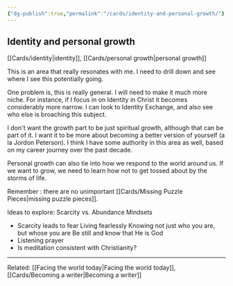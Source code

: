 ```yaml
---
{"dg-publish":true,"permalink":"/cards/identity-and-personal-growth/"}
---
```


## Identity and personal growth
[[Cards/identity\|identity]], [[Cards/personal growth\|personal growth]]

This is an area that really resonates with me. I need to drill down and see where I see this potentially going.

One problem is, this is really general. I will need to make it much more niche. For instance, if I focus in on Identity in Christ it becomes considerably more narrow. I can look to Identity Exchange, and also see who else is broaching this subject.

I don't want the growth part to be just spiritual growth, although that can be part of it. I want it to be more about becoming a better version of yourself (a la Jordon Peterson). I think I have some authority in this area as well, based on my career journey over the past decade.

Personal growth can also tie into how we respond to the world around us. If we want to grow, we need to learn how not to get tossed about by the storms of life.

Remember : there are no unimportant [[Cards/Missing Puzzle Pieces\|missing puzzle pieces]].

Ideas to explore:
Scarcity vs. Abundance Mindsets
- Scarcity leads to fear
Living fearlessly
Knowing not just who you are, but whose you are
Be still and know that He is God
- Listening prayer
- Is meditation consistent with Christianity?


---
Related:  [[Facing the world today\|Facing the world today]], [[Cards/Becoming a writer\|Becoming a writer]]
